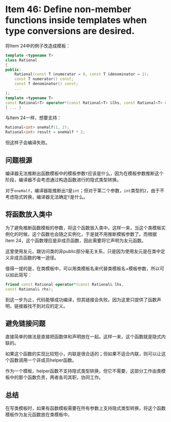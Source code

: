 # Item 46: Define non-member functions inside templates when type conversions are desired.

将Item 24中的例子改造成模板：

```cpp
template <typename T>
class Rational
{
public:
    Rational(const T &numerator = 0, const T &denominator = 1);
    const T numerator() const;
    const T denominator() const;
    ...
};
template <typename T>
const Rational<T> operator*(const Rational<T> &lhs, const Rational<T> &rhs)
{ ... }
```

与Item 24一样，想要支持：

```cpp
Rational<int> oneHalf(1, 2);
Rational<int> result = oneHalf * 2;
```

但这样子会编译失败。

## 问题根源

编译器无法推断出函数模板中的模板参数`T`应该是什么，因为在模板参数推断这个阶段，编译器不会考虑通过构造函数进行的隐式类型转换。

对于`oneHalf`，编译器能推断出`T`是`int`；但对于第二个参数，`int`类型的`2`，由于不考虑隐式转换，编译器无法确定`T`是什么。

## 将函数放入类中

为了避免推断函数模板的参数，将这个函数放入类中。这样一来，当这个类模板实例化的时候，这个函数也会随之实例化，于是就不用推断模板参数了。而根据Item 24，这个函数理应是非成员函数，因此需要将它声明为友元函数。

这里使用友元，跟访问类的非public部分毫无关系，只是因为使用友元是在类中定义非成员函数的唯一途径。

值得一提的是，在类模板中，可以用类模板名来代替类模板名+模板参数，所以可以如此简写：

```cpp
friend const Rational operator*(const Rational& lhs,
const Rational& rhs);
```

到这一步为止，代码能够成功编译，但其链接会失败。因为这里只提供了函数声明，链接器找不到对应的定义。

## 避免链接问题

直接简单的做法是直接把函数体和声明放在一起。这样一来，这个函数就是隐式内联的。

如果这个函数的实现比较短小，内联是很合适的；但如果不适合内联，则可以让这个函数调用一个非成员helper函数。

作为一个模板，helper函数不支持隐式类型转换，但它不需要，这部分工作由类模板中的那个函数负责，两者各司其职，协同工作。

## 总结

在写类模板时，如果有函数模板需要在所有参数上支持隐式类型转换，将这个函数模板作为友元函数放在类模板中。
